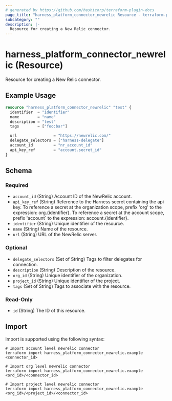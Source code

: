 ```yaml
---
# generated by https://github.com/hashicorp/terraform-plugin-docs
page_title: "harness_platform_connector_newrelic Resource - terraform-provider-harness"
subcategory: ""
description: |-
  Resource for creating a New Relic connector.
---
```


# harness_platform_connector_newrelic (Resource)

Resource for creating a New Relic connector.

## Example Usage

```terraform
resource "harness_platform_connector_newrelic" "test" {
  identifier  = "identifier"
  name        = "name"
  description = "test"
  tags        = ["foo:bar"]

  url                = "https://newrelic.com/"
  delegate_selectors = ["harness-delegate"]
  account_id         = "nr_account_id"
  api_key_ref        = "account.secret_id"
}
```

<!-- schema generated by tfplugindocs -->
## Schema

### Required

- `account_id` (String) Account ID of the NewRelic account.
- `api_key_ref` (String) Reference to the Harness secret containing the api key. To reference a secret at the organization scope, prefix 'org' to the expression: org.{identifier}. To reference a secret at the account scope, prefix 'account` to the expression: account.{identifier}.
- `identifier` (String) Unique identifier of the resource.
- `name` (String) Name of the resource.
- `url` (String) URL of the NewRelic server.

### Optional

- `delegate_selectors` (Set of String) Tags to filter delegates for connection.
- `description` (String) Description of the resource.
- `org_id` (String) Unique identifier of the organization.
- `project_id` (String) Unique identifier of the project.
- `tags` (Set of String) Tags to associate with the resource.

### Read-Only

- `id` (String) The ID of this resource.

## Import

Import is supported using the following syntax:

```shell
# Import account level newrelic connector 
terraform import harness_platform_connector_newrelic.example <connector_id>

# Import org level newrelic connector 
terraform import harness_platform_connector_newrelic.example <ord_id>/<connector_id>

# Import project level newrelic connector 
terraform import harness_platform_connector_newrelic.example <org_id>/<project_id>/<connector_id>
```
